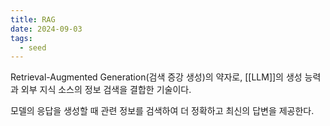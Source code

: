 ```yaml
---
title: RAG
date: 2024-09-03
tags:
  - seed
---
```


Retrieval-Augmented Generation(검색 증강 생성)의 약자로,
[[LLM]]의 생성 능력과 외부 지식 소스의 정보 검색을 결합한 기술이다.

모델의 응답을 생성할 때 관련 정보를 검색하여 더 정확하고 최신의 답변을 제공한다.


